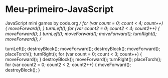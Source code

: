 # Meu-primeiro-JavaScript
JavaScript mini games by code.org
*/
for (var count = 0; count < 4; count++) {
  moveForward();
}
turnLeft();
for (var count2 = 0; count2 < 4; count2++) {
  moveForward();
}
turnLeft();
moveForward();
moveForward();
turnRight();
moveForward();
/*

turnLeft();
destroyBlock();
moveForward();
destroyBlock();
moveForward();
placeTorch();
turnRight();
for (var count = 0; count < 3; count++) {
  moveForward();
}
destroyBlock();
moveForward();
turnRight();
placeTorch();
for (var count2 = 0; count2 < 2; count2++) {
  moveForward();
  destroyBlock();
}
